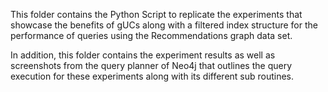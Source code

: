 This folder contains the Python Script to replicate the experiments that showcase the benefits of gUCs along with a filtered index structure for the performance of queries using the Recommendations graph data set.

In addition, this folder contains the experiment results as well as screenshots from the query planner of Neo4j that outlines the query execution for these experiments along with its different sub routines.
